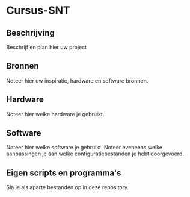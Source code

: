 # Cursus-SNT
## Beschrijving
Beschrijf en plan hier uw project
## Bronnen
Noteer hier uw inspiratie, hardware en software bronnen.
## Hardware
Noteer hier welke hardware je gebruikt.
## Software
Noteer hier welke software je gebruikt.
Noteer eveneens welke aanpassingen je aan welke configuratiebestanden je hebt doorgevoerd.
## Eigen scripts en programma's
Sla je als aparte bestanden op in deze repository.
